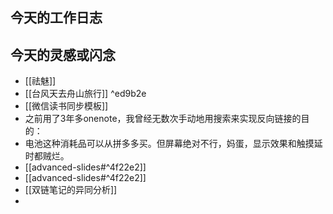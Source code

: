 ## 今天的工作日志
## 今天的灵感或闪念
- [[祛魅]]
- [[台风天去舟山旅行]] ^ed9b2e
- [[微信读书同步模板]]
- 之前用了3年多onenote，我曾经无数次手动地用搜索来实现反向链接的目的：
- 电池这种消耗品可以从拼多多买。但屏幕绝对不行，妈蛋，显示效果和触摸延时都贼烂。
- [[advanced-slides#^4f22e2]]
- [[advanced-slides#^4f22e2]]
- [[双链笔记的异同分析]]
-